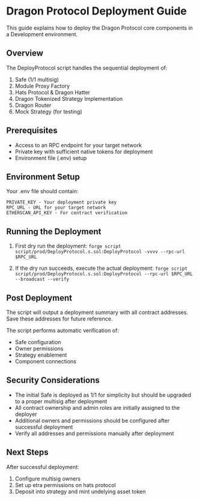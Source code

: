 # Dragon Protocol Deployment Guide

This guide explains how to deploy the Dragon Protocol core components in a Development environment.

## Overview

The DeployProtocol script handles the sequential deployment of:

1. Safe (1/1 multisig)
2. Module Proxy Factory 
3. Hats Protocol & Dragon Hatter
4. Dragon Tokenized Strategy Implementation
5. Dragon Router
6. Mock Strategy (for testing)

## Prerequisites

- Access to an RPC endpoint for your target network
- Private key with sufficient native tokens for deployment
- Environment file (.env) setup

## Environment Setup

Your .env file should contain:

```
PRIVATE_KEY - Your deployment private key
RPC_URL - URL for your target network
ETHERSCAN_API_KEY - For contract verification
```

## Running the Deployment

1. First dry run the deployment:
   ```forge script script/prod/DeployProtocol.s.sol:DeployProtocol -vvvv --rpc-url $RPC_URL```

2. If the dry run succeeds, execute the actual deployment:
   ```forge script script/prod/DeployProtocol.s.sol:DeployProtocol --rpc-url $RPC_URL --broadcast --verify```

## Post Deployment

The script will output a deployment summary with all contract addresses. Save these addresses for future reference.

The script performs automatic verification of:
- Safe configuration
- Owner permissions
- Strategy enablement
- Component connections

## Security Considerations 

- The initial Safe is deployed as 1/1 for simplicity but should be upgraded to a proper multisig after deployment
- All contract ownership and admin roles are initially assigned to the deployer
- Additional owners and permissions should be configured after successful deployment
- Verify all addresses and permissions manually after deployment

## Next Steps

After successful deployment:
1. Configure multisig owners
2. Set up etra permissions on hats protocol
4. Deposit into strategy and mint undelying asset token
